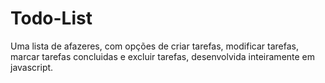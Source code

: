 # Todo-List
 Uma lista de afazeres, com opções de criar tarefas, modificar tarefas, marcar tarefas concluidas e excluir tarefas, desenvolvida inteiramente em javascript.
